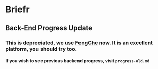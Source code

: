 # Briefr

## Back-End Progress Update

### This is depreciated, we use [FengChe](https://fengcheco.com) now. It is an excellent platform, you should try too.

#### If you wish to see previous backend progress, visit `progress-old.md`
